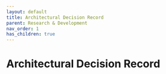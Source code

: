```yaml
---
layout: default
title: Architectural Decision Record
parent: Research & Development
nav_order: 1
has_children: true
---
```


# Architectural Decision Record
